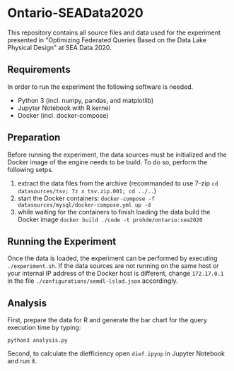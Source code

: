 # Ontario-SEAData2020

This repository contains all source files and data used for the experiment presented in "Optimizing Federated Queries Based on the Data Lake Physical
Design" at SEA Data 2020.

## Requirements
In order to run the experiment the following software is needed.
* Python 3 (incl. numpy, pandas, and matplotlib)
* Jupyter Notebook with R kernel
* Docker (incl. docker-compose)

## Preparation
Before running the experiment, the data sources must be initialized and the Docker image of the engine needs to be build.
To do so, perform the following setps.

1. extract the data files from the archive (recommanded to use 7-zip ``cd datasources/tsv; 7z x tsv.zip.001; cd ../..``)
2. start the Docker containers: ``docker-compose -f datasources/mysql/docker-compose.yml up -d``
3. while waiting for the containers to finish loading the data build the Docker image ``docker build ./code -t prohde/ontario:sea2020``

## Running the Experiment
Once the data is loaded, the experiment can be performed by executing ``./experiment.sh``.
If the data sources are not running on the same host or your internal IP address of the Docker host is different, change ``172.17.0.1`` in the file ``./configurations/semdl-lslod.json`` accordingly.

## Analysis
First, prepare the data for R and generate the bar chart for the query execution time by typing:

``python3 analysis.py``

Second, to calculate the diefficiency open ``dief.ipynp`` in Jupyter Notebook and run it.
